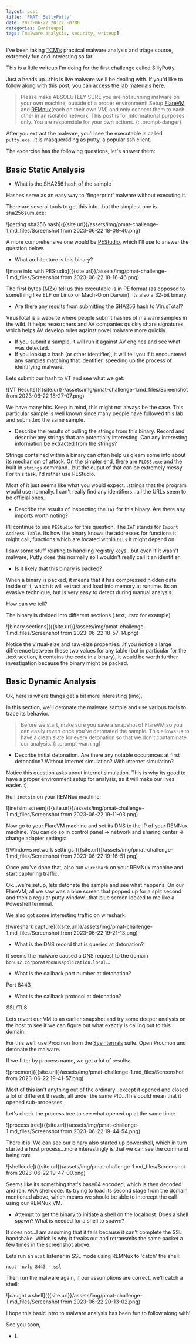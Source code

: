 ```yaml
---
layout: post
title: 'PMAT: SillyPutty'
date: 2023-06-22 20:22 -0700
categories: [writeups]
tags: [malware analysis, security, writeup]
---
```

I've been taking [TCM's](https://academy.tcm-sec.com/) practical malware analysis and triage course, extremely fun and interesting so far.

This is a little writeup I'm doing for the first challenge called SillyPutty.

Just a heads up...this is live malware we'll be dealing with. If you'd like to follow along with this post, you can access the lab materials [here](https://github.com/HuskyHacks/PMAT-labs/).

> Please make ABSOLUTELY SURE you are not running malware on your own machine, outside of a proper environment! Setup [FlareVM](https://github.com/mandiant/flare-vm) and [REMnux](https://remnux.org/)(each on their own VM) and only connect them to each other in an isolated network. This post is for informational purposes only. You are responsible for your own actions.
{: .prompt-danger}

After you extract the malware, you'll see the executable is called `putty.exe`...it is masquerading as putty, a popular ssh client.

The excercise has the following questions, let's answer them:

## Basic Static Analysis

* What is the SHA256 hash of the sample

Hashes serve as an easy way to 'fingerprint' malware without executing it.

There are several tools to get this info...but the simplest one is sha256sum.exe:

![getting sha256 hash]({{site.url}}/assets/img/pmat-challenge-1.md_files/Screenshot from 2023-06-22 18-08-40.png)

A more comprehensive one would be [PEStudio](https://www.winitor.com/), which I'll use to answer the question below.

* What architecture is this binary?

![more info with PEStudio]({{site.url}}/assets/img/pmat-challenge-1.md_files/Screenshot from 2023-06-22 18-16-46.png)

The first bytes (MZx) tell us this executable is in PE format (as opposed to something like ELF on Linux or Mach-O on Darwin), its also a 32-bit binary. 

* Are there any results from submitting the SHA256 hash to VirusTotal?

VirusTotal is a website where people submit hashes of malware samples in the wild. It helps researchers and AV companies quickly share signatures, which helps AV develop rules against novel malware more quickly.

* If you submit a sample, it will run it against AV engines and see what was detected. 
* If you lookup a hash (or other identifier), it will tell you if it encountered any samples matching that identifier, speeding up the process of identifying malware.

Lets submit our hash to VT and see what we get:

![VT Results]({{site.url}}/assets/img/pmat-challenge-1.md_files/Screenshot from 2023-06-22 18-27-07.png)

We have many hits. Keep in mind, this might not always be the case. This particular sample is well known since many people have followed this lab and submitted the same sample.

* Describe the results of pulling the strings from this binary. Record and describe any strings that are potentially interesting. Can any interesting information be extracted from the strings?

Strings contained within a binary can often help us gleam some info about its mechanism of attack. On the simpler end, there are `FLOSS.exe` and the built in `strings` command...but the ouput of that can be extremely messy. For this task, I'd rather use PEStudio.

Most of it just seems like what you would expect...strings that the program would use normally. I can't really find any identifiers...all the URLs seem to be official ones.

* Describe the results of inspecting the `IAT` for this binary. Are there any imports worth noting?

I'll continue to use `PEStudio` for this question. The `IAT` stands for `Import Address Table`. Its how the binary knows the addresses for functions it might call, functions which are located within `DLLs` it might depend on.

I saw some stuff relating to handling registry keys...but even if it wasn't malware, Putty does this normally so I wouldn't really call it an identifier.

* Is it likely that this binary is packed?

When a binary is packed, it means that it has compressed hidden data inside of it, which it will extract and load into memory at runtime. Its an evasive technique, but is very easy to detect during manual analysis.

How can we tell?

The binary is divided into different sections (.text, .rsrc for example)

![binary sections]({{site.url}}/assets/img/pmat-challenge-1.md_files/Screenshot from 2023-06-22 18-57-14.png)

Notice the virtual-size and raw-size properties...if you notice a large difference between these two values for any table (but in particular for the .text section, it contains the code in a binary), it would be worth further investigation because the binary might be packed.

## Basic Dynamic Analysis

Ok, here is where things get a bit more interesting (imo).

In this section, we'll detonate the malware sample and use various tools to trace its behavior.

> Before we start, make sure you save a snapshot of FlareVM so you can easily revert once you've detonated the sample. This allows us to have a clean slate for every detonation so that we don't contaminate our analysis.
{: .prompt-warning}

* Describe initial detonation. Are there any notable occurances at first detonation? Without internet simulation? With internet simulation?

Notice this question asks about internet simulation. This is why its good to have a proper environment setup for analysis, as it will make our lives easier. :)

Run `inetsim` on your REMNux machine:

![inetsim screen]({{site.url}}/assets/img/pmat-challenge-1.md_files/Screenshot from 2023-06-22 19-11-03.png)

Now go to your FlareVM machine and set its DNS to the IP of your REMNux machine. You can do so in control panel -> network and sharing center -> change adapter settings:

![Windows network settings]({{site.url}}/assets/img/pmat-challenge-1.md_files/Screenshot from 2023-06-22 19-16-51.png)

Once you've done that, also run `wireshark` on your REMNux machine and start capturing traffic.

Ok...we're setup, lets detonate the sample and see what happens. On our FlareVM, all we saw was a blue screen that popped up for a split second and then a regular putty window...that blue screen looked to me like a Poweshell terminal.

We also got some interesting traffic on wireshark:

![wireshark capture]({{site.url}}/assets/img/pmat-challenge-1.md_files/Screenshot from 2023-06-22 19-21-13.png)

* What is the DNS record that is queried at detonation?

It seems the malware caused a DNS request to the domain `bonus2.corporatebonusapplication.local`...

* What is the callback port number at detonation?

Port 8443

* What is the callback protocol at detonation?

SSL/TLS

Lets revert our VM to an earlier snapshot and try some deeper analysis on the host to see if we can figure out what exactly is calling out to this domain.

For this we'll use Procmon from the [Sysinternals](https://learn.microsoft.com/en-us/sysinternals/) suite. Open Procmon and detonate the malware.

If we filter by process name, we get a lot of results:

![procmon]({{site.url}}/assets/img/pmat-challenge-1.md_files/Screenshot from 2023-06-22 19-41-57.png)

Most of this isn't anything out of the ordinary...except it opened and closed a lot of different threads, all under the same PID...This could mean that it opened sub-processes.

Let's check the process tree to see what opened up at the same time:

![process tree]({{site.url}}/assets/img/pmat-challenge-1.md_files/Screenshot from 2023-06-22 19-44-54.png)

There it is! We can see our binary also started up powershell, which in turn started a host process...more interestingly is that we can see the command being ran:

![shellcode]({{site.url}}/assets/img/pmat-challenge-1.md_files/Screenshot from 2023-06-22 19-47-00.png)

Seems like its something that's base64 encoded, which is then decoded and ran. AKA shellcode. Its trying to load its second stage from the domain mentioned above, which means we should be able to intercept the call using our REMNux VM.

* Attempt to get the binary to initiate a shell on the localhost. Does a shell spawn? What is needed for a shell to spawn?

It does not...I am assuming that it fails because it can't complete the SSL handshake. Which is why it freaks out and retransmits the same packet a few times in the screenshot above.

Lets run an `ncat` listener in SSL mode using REMNux to 'catch' the shell:

`ncat -nvlp 8443 --ssl`

Then run the malware again, if our assumptions are correct, we'll catch a shell:

![caught a shell]({{site.url}}/assets/img/pmat-challenge-1.md_files/Screenshot from 2023-06-22 20-13-02.png)

I hope this basic intro to malware analysis has been fun to follow along with!

See you soon,
- L
















